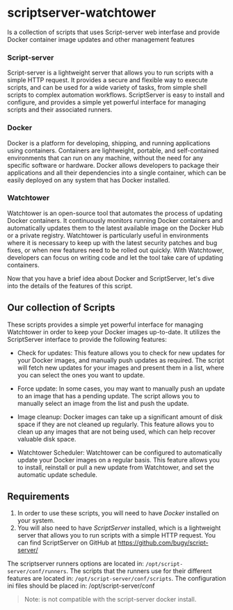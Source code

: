 # scriptserver-watchtower
Is a collection of scripts that uses Script-server web interfase and provide Docker container image updates and other management features

### Script-server
Script-server is a lightweight server that allows you to run scripts with a simple HTTP request. It provides a secure and flexible way to execute scripts, and can be used for a wide variety of tasks, from simple shell scripts to complex automation workflows. ScriptServer is easy to install and configure, and provides a simple yet powerful interface for managing scripts and their associated runners.

### Docker
Docker is a platform for developing, shipping, and running applications using containers. Containers are lightweight, portable, and self-contained environments that can run on any machine, without the need for any specific software or hardware. Docker allows developers to package their applications and all their dependencies into a single container, which can be easily deployed on any system that has Docker installed.

### Watchtower
Watchtower is an open-source tool that automates the process of updating Docker containers. It continuously monitors running Docker containers and automatically updates them to the latest available image on the Docker Hub or a private registry. Watchtower is particularly useful in environments where it is necessary to keep up with the latest security patches and bug fixes, or when new features need to be rolled out quickly. With Watchtower, developers can focus on writing code and let the tool take care of updating containers.

Now that you have a brief idea about Docker and ScriptServer, let's dive into the details of the features of this script.

## Our collection of Scripts
These scripts provides a simple yet powerful interface for managing Watchtower in order to keep your Docker images up-to-date. It utilizes the ScriptServer interface to provide the following features:

- Check for updates: This feature allows you to check for new updates for your Docker images, and manually push updates as required. The script will fetch new updates for your images and present them in a list, where you can select the ones you want to update.

- Force update: In some cases, you may want to manually push an update to an image that has a pending update. The script allows you to manually select an image from the list and push the update.

- Image cleanup: Docker images can take up a significant amount of disk space if they are not cleaned up regularly. This feature allows you to clean up any images that are not being used, which can help recover valuable disk space.

- Watchtower Scheduler: Watchtower can be configured to automatically update your Docker images on a regular basis. This feature allows you to install, reinstall or pull a new update from Watchtower, and set the automatic update schedule.

## Requirements
1. In order to use these scripts, you will need to have *Docker* installed on your system. 
2. You will also need to have *ScriptServer* installed, which is a lightweight server that allows you to run scripts with a simple HTTP request.
You can find ScriptServer on GitHub at https://github.com/bugy/script-server/

The scriptserver runners options are located in: `/opt/script-server/conf/runners`. 
The scripts that the runners use for their different features are located in: `/opt/script-server/conf/scripts`.
The configuration ini files should be placed in: /opt/script-server/conf

> Note:  is not compatible with the script-server docker install.
